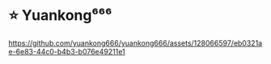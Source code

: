# ⭐ Yuankong⁶⁶⁶

https://github.com/yuankong666/yuankong666/assets/128066597/eb0321ae-6e83-44c0-b4b3-b076e49211e1

<p align="center">
<img src="https://komarev.com/ghpvc/?username=yuankong666&style=for-the-badge&color=000000" alt=""/>
</p>
<p align="center">

<!--
**yuankong666/yuankong666** is a ✨ _special_ ✨ repository because its `README.md` (this file) appears on your GitHub profile.

Here are some ideas to get you started:

- 🔭 I’m currently working on ...
- 🌱 I’m currently learning ...
- 👯 I’m looking to collaborate on ...
- 🤔 I’m looking for help with ...
- 💬 Ask me about ...
- 📫 How to reach me: ...
- 😄 Pronouns: ...
- ⚡ Fun fact: ...
-->
